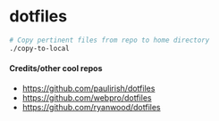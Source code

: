 # dotfiles

```bash
# Copy pertinent files from repo to home directory
./copy-to-local
```

#### Credits/other cool repos
- https://github.com/paulirish/dotfiles
- https://github.com/webpro/dotfiles
- https://github.com/ryanwood/dotfiles